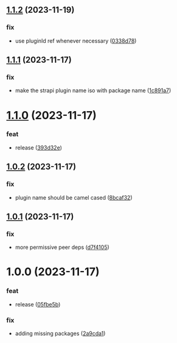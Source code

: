 ## [1.1.2](https://github.com/taskworld/strapi-plugin-react-icons-custom-field/compare/v1.1.1...v1.1.2) (2023-11-19)


### fix

* use pluginId ref whenever necessary ([0338d78](https://github.com/taskworld/strapi-plugin-react-icons-custom-field/commit/0338d78d66057fb415daa7cbc0726ca342740df2))

## [1.1.1](https://github.com/taskworld/strapi-plugin-react-icons-custom-field/compare/v1.1.0...v1.1.1) (2023-11-17)


### fix

* make the strapi plugin name iso with package name ([1c891a7](https://github.com/taskworld/strapi-plugin-react-icons-custom-field/commit/1c891a771e2a98806c0b1df647103f14e08b03df))

# [1.1.0](https://github.com/taskworld/strapi-plugin-react-icons-custom-field/compare/v1.0.2...v1.1.0) (2023-11-17)


### feat

* release ([393d32e](https://github.com/taskworld/strapi-plugin-react-icons-custom-field/commit/393d32e775dcfaefe0c1918665c0e7ef79dc80b0))

## [1.0.2](https://github.com/taskworld/strapi-plugin-react-icons-custom-field/compare/v1.0.1...v1.0.2) (2023-11-17)


### fix

* plugin name should be camel cased ([8bcaf32](https://github.com/taskworld/strapi-plugin-react-icons-custom-field/commit/8bcaf3218bf92bd5a7c0fc4b3d868449fa141d84))

## [1.0.1](https://github.com/taskworld/strapi-plugin-react-icons-custom-field/compare/v1.0.0...v1.0.1) (2023-11-17)


### fix

* more permissive peer deps ([d7f4105](https://github.com/taskworld/strapi-plugin-react-icons-custom-field/commit/d7f4105473cc5aa9c00cadc4881ef33692bf0d25))

# 1.0.0 (2023-11-17)


### feat

* release ([05fbe5b](https://github.com/taskworld/strapi-plugin-react-icons-custom-field/commit/05fbe5b6f2d2a24ef70635ccd37e45a23cf2e94e))


### fix

* adding missing packages ([2a9cda1](https://github.com/taskworld/strapi-plugin-react-icons-custom-field/commit/2a9cda19929e484406fcbd5533f24c98f12ff974))
